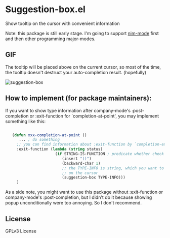 # Suggestion-box.el

Show tooltip on the cursor with convenient information

Note: this package is still early stage. I'm going to
support [nim-mode](https://github.com/nim-lang/nim-mode) first and
then other programming major-modes.

## GIF

The tooltip will be placed above on the current cursor, so most of
the time, the tooltip doesn't destruct your auto-completion
result. (hopefully)

![suggestion-box](https://cloud.githubusercontent.com/assets/1082473/18650134/3246c024-7e78-11e6-8e8b-4fb7d832495f.gif)

## How to implement (for package maintainers):

If you want to show type information after company-mode's
:post-completion or :exit-function for `completion-at-point',
you may implement something like this:

``` lisp

   (defun xxx-completion-at-point ()
      ... ; do something
     ;; you can find information about :exit-function by `completion-extra-properties'
     :exit-function (lambda (string status)
                      (if STRING-IS-FUNCTION ; predicate whether check the string is function
                         (insert "()")
                         (backward-char 1)
                         ;; the TYPE-INFO is string, which you want to show it
                         ;; on the cursor
                         (suggestion-box TYPE-INFO)))
     )

```

As a side note, you might want to use this package without :exit-function or
company-mode's :post-completion, but I didn't do it because showing
popup unconditionally were too annoying. So I don't recommend.

## License
GPLv3 License
